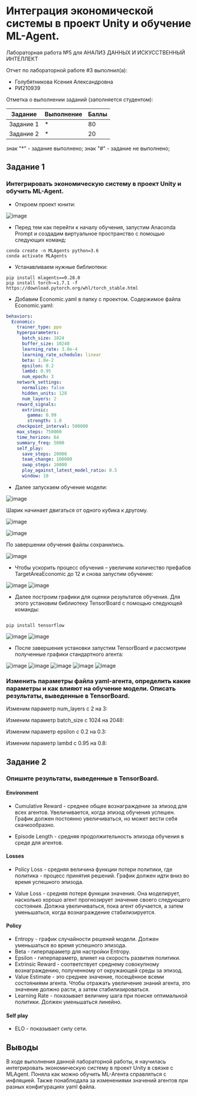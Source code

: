 # Интеграция экономической системы в проект Unity и обучение ML-Agent. 
Лабораторная работа №5 для АНАЛИЗ ДАННЫХ И ИСКУССТВЕННЫЙ ИНТЕЛЛЕКТ

Отчет по лабораторной работе #3 выполнил(а):
- Голубятникова Ксения Александровна
- РИ210939

Отметка о выполнении заданий (заполняется студентом):

| Задание | Выполнение | Баллы |
| ------ | ------ | ------ |
| Задание 1 | * | 80 |
| Задание 2 | * | 20 |

знак "*" - задание выполнено; знак "#" - задание не выполнено;


## Задание 1
### Интегрировать экономическую систему в проект Unity и обучить ML-Agent.

- Откроем проект юнити:

![image](https://user-images.githubusercontent.com/114469025/208484905-9c6c54c4-b182-44a1-b680-89ea50efa337.png)

- Перед тем как перейти к началу обучения, запустим Anaconda Prompt и создадим виртуальное пространство с помощью следующих команд:
```
conda create -n MLAgents python=3.6
conda activate MLAgents
```

- Устанавливаем нужные библиотеки:
```
pip install mlagents==0.28.0
pip install torch~=1.7.1 -f https://download.pytorch.org/whl/torch_stable.html

```
- Добавим Economic.yaml в папку с проектом. Содержимое файла Economic.yaml:

```yaml
behaviors:
  Economic:
    trainer_type: ppo
    hyperparameters:
      batch_size: 1024
      buffer_size: 10240
      learning_rate: 3.0e-4
      learning_rate_schedule: linear
      beta: 1.0e-2
      epsilon: 0.2
      lambd: 0.95
      num_epoch: 3      
    network_settings:
      normalize: false
      hidden_units: 128
      num_layers: 2
    reward_signals:
      extrinsic:
        gamma: 0.99
        strength: 1.0
    checkpoint_interval: 500000
    max_steps: 750000
    time_horizon: 64
    summary_freq: 5000
    self_play:
      save_steps: 20000
      team_change: 100000
      swap_steps: 10000
      play_against_latest_model_ratio: 0.5
      window: 10
```

- Далее запускаем обучение модели:

![image](https://user-images.githubusercontent.com/114469025/208480239-9cedf40c-0e9d-4a1b-9a12-dc7761f253e4.png)

Шарик начинает двигаться от одного кубика к другому.

![image](https://user-images.githubusercontent.com/114469025/208475491-2d849baa-c793-4f5f-86ec-dee72eed7d4d.png)

![image](https://user-images.githubusercontent.com/114469025/208475542-d6e0ceb4-049c-493f-bc84-1036e304bcd7.png)

По завершении обучения файлы сохранились.

![image](https://user-images.githubusercontent.com/114469025/208476018-2bba1695-bfa1-492e-82c8-ea0e56bb45e2.png)

- Чтобы ускорить процесс обучения – увеличим количество префабов TargetAreaEconomic до 12 и снова запустим обучение:

![image](https://user-images.githubusercontent.com/114469025/208480438-b089ed6f-83cb-4b0f-a864-2b6a0ed5aff4.png)
![image](https://user-images.githubusercontent.com/114469025/208480471-2a789d11-2921-448e-a78f-c3bb5048c00b.png)

- Далее построим графики для оценки результатов обучения. Для этого установим библиотеку TensorBoard с помощью следующей команды:
```

pip install tensorflow

```
![image](https://user-images.githubusercontent.com/114469025/208482921-a6fa8681-5d90-403e-ac34-217d7d43da7c.png)
![image](https://user-images.githubusercontent.com/114469025/208482952-c0be5dbf-85a0-4ccb-b234-7810805239e3.png)

- После завершения установки запустим TensorBoard и рассмотрим полученные графики стандартного агента:

![image](https://user-images.githubusercontent.com/114469025/208483160-b85596c0-9974-4dd7-9801-d2244f0d5914.png)
![image](https://user-images.githubusercontent.com/114469025/208483396-014695fd-3777-4938-9dd3-378555c22c83.png)
![image](https://user-images.githubusercontent.com/114469025/208483541-8039c8e7-8d6d-49ee-9054-d22eb7c0ea63.png)
![image](https://user-images.githubusercontent.com/114469025/208483651-851055b5-fb8d-473e-9ddb-25fac46f6998.png)
![image](https://user-images.githubusercontent.com/114469025/208483884-5b2f9ff6-2bca-42df-a68b-098d3894361e.png)

### Изменить параметры файла yaml-агента, определить какие параметры и как влияют на обучение модели. Описать результаты, выведенные в TensorBoard.

Изменим параметр num_layers с 2 на 3:

Изменим параметр batch_size с 1024 на 2048:

Изменим параметр epsilon с 0.2 на 0.3:

Изменим параметр lambd с 0.95 на 0.8:


## Задание 2
### Опишите результаты, выведенные в TensorBoard.

#### Environment
- Cumulative Reward - среднее общее вознаграждение за эпизод для всех агентов. Увеличивается, когда эпизод обучения успешен. График должен постоянно увеличиваться, но может вести себя скачкообразно.

- Episode Length - средняя продолжительность эпизода обучения в среде для агентов.

#### Losses
- Policy Loss - средняя величина функции потери политики, где политика - процесс принятия решений. График должен идти вниз во время успешного эпизода.

- Value Loss - средняя потеря функции значения. Она моделирует, насколько хорошо агент прогнозирует значение своего следующего состояния. Должна увеличиваться, пока агент обучается, а затем уменьшаться, когда вознаграждение стабилизируется.

#### Policy

- Entropy - график случайности решений модели. Должен уменьшаться во время успешного эпизода. 
- Beta - гиперпараметр для настройки Entropy.
- Epsilon - гиперпараметр, влияет на скорость развития политики.
- Extrinsic Reward - соответствует среднему совокупному вознаграждению, полученному от окружающей среды за эпизод.
- Value Estimate - это среднее значение, посещённое всеми состояниями агента. Чтобы отражать увеличение знаний агента, это значение должно расти, а затем стабилизироваться.
- Learning Rate - показывает величину шага при поиске оптимальной политики. Должен уменьшаться линейно.

#### Self play
- ELO - показывает силу сети.

## Выводы

В ходе выполнения данной лабораторной работы, я научилась интегрировать экономическую систему в проект Unity в связке с MLAgent. Поняла как можно обучить ML-Агента справляться с инфляцией. Также понаблюдала за изменениями значений агентов при разных конфигурациях yaml файла.
